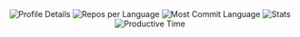 <div align="center">
  <img src="https://github-profile-summary-cards.vercel.app/api/cards/profile-details?username=CoolerProYT&theme=github" alt="Profile Details">
  <img src="https://github-profile-summary-cards.vercel.app/api/cards/repos-per-language?username=CoolerProYT&theme=github" alt="Repos per Language">
  <img src="https://github-profile-summary-cards.vercel.app/api/cards/most-commit-language?username=CoolerProYT&theme=github" alt="Most Commit Language">
  <img src="https://github-profile-summary-cards.vercel.app/api/cards/stats?username=CoolerProYT&theme=github" alt="Stats">
  <img src="https://github-profile-summary-cards.vercel.app/api/cards/productive-time?username=CoolerProYT&theme=github&utcOffset=8" alt="Productive Time">
</div>
